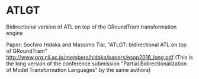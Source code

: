 # ATLGT
Bidirectional version of ATL on top of the GRoundTram transformation engine

Paper: 
  Sochiro Hidaka and Massimo Tisi, "ATLGT: bidirectional ATL on top of GRoundTram"
  http://www.prg.nii.ac.jp/members/hidaka/papers/esop2016_long.pdf
  (This is the long version of the conference submission 
  "Partial Bidirectionalization of Model Transformation Languages"
   by the same authors)
  



